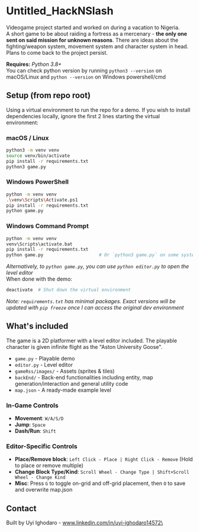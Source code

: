 # Untitled_HackNSlash
Videogame project started and worked on during a vacation to Nigeria.\
A short game to be about raiding a fortress as a mercenary - **the only one sent on said mission for unknown reasons**. There are ideas about the fighting/weapon system, movement system and character system in head. Plans to come back to the project persist.

**Requires:** *Python 3.8+*\
You can check python version by running ``python3 --version`` on macOS/Linux and ``python --version`` on Windows powershell/cmd

## Setup (from repo root)
Using a virtual environment to run the repo for a demo. If you wish to install dependencies locally, ignore the first 2 lines starting the virtual environment:
### macOS / Linux
```bash
python3 -m venv venv
source venv/bin/activate
pip install -r requirements.txt
python3 game.py
```
### Windows PowerShell
```bash
python -m venv venv
.\venv\Scripts\Activate.ps1
pip install -r requirements.txt
python game.py
```
### Windows Command Prompt
```bash
python -m venv venv
venv\Scripts\activate.bat
pip install -r requirements.txt
python game.py                     # Or `python3 game.py` on some systems
```
*Alternatively, to ``python game.py``, you can use ``python editor.py`` to open the level editor*\
When done with the demo:
```bash
deactivate  # Shut down the virtual environment
```
*Note: `requirements.txt` has minimal packages. Exact versions will be updated with `pip freeze` once I can access the original dev environment*
## What's included
The game is a 2D platformer with a level editor included. The playable character is given infinite flight as the "Aston University Goose".
- ``game.py`` - Playable demo
- ``editor.py`` - Level editor
- ``gameRss/images/`` - Assets (sprites & tiles)
- ``backEnd/`` - Back-end functionalities including entity, map generation/interaction and general utility code
- ``map.json`` - A ready-made example level

### In-Game Controls
- **Movement**: ``W/A/S/D``
- **Jump**: ``Space``
- **Dash/Run**: ``Shift``

### Editor-Specific Controls
- **Place/Remove block**: ``Left Click - Place | Right Click - Remove``   (Hold to place or remove multiple)
- **Change Block Type/Kind**: ``Scroll Wheel - Change Type | Shift+Scroll Wheel - Change Kind``
- **Misc**: Press ``G`` to toggle on-grid and off-grid placement, then ``O`` to save and overwrite map.json

## Contact
Built by Uyi Ighodaro - www.linkedin.com/in/uyi-ighodaro14572\

